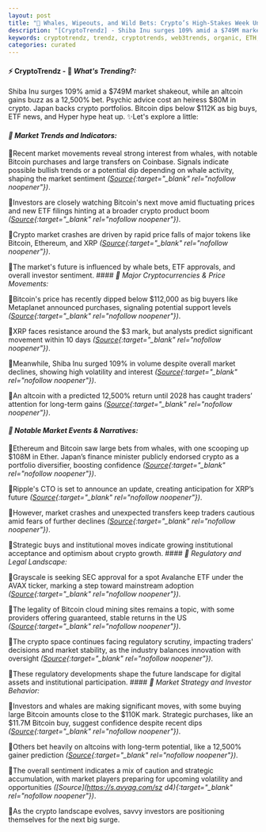 ```yaml
---
layout: post
title: "🌇 Whales, Wipeouts, and Wild Bets: Crypto’s High-Stakes Week Unfolds"
description: "[CryptoTrendz] - Shiba Inu surges 109% amid a $749M market shakeout, while an altcoin gains buzz as a 12,500% bet. Psychic advice cost an heiress $80M in crypto. Japan backs crypto portfolios. Bitcoin dips below $112K as big buys, ETF news, and Hyper hype heat up."
keywords: cryptotrendz, trendz, cryptotrends, web3trends, organic, ETH, Crypto, XRP, BTC, Altcoin, SEC, Avalanche, Market, Stablecoin, Bitcoin, CTO, Mining
categories: curated
---
```


#### ⚡ CryptoTrendz - 📌 *What's Trending?:*

Shiba Inu surges 109% amid a $749M market shakeout, while an altcoin gains buzz as a 12,500% bet. Psychic advice cost an heiress $80M in crypto. Japan backs crypto portfolios. Bitcoin dips below $112K as big buys, ETF news, and Hyper hype heat up. ✨Let's explore a little:


#### *🔖  Market Trends and Indicators:*  

🔹Recent market movements reveal strong interest from whales, with notable Bitcoin purchases and large transfers on Coinbase. Signals indicate possible bullish trends or a potential dip depending on whale activity, shaping the market sentiment *([Source](https://s.avyag.com/mfx3){:target="_blank" rel="nofollow noopener"})*.  

🔹Investors are closely watching Bitcoin's next move amid fluctuating prices and new ETF filings hinting at a broader crypto product boom *([Source](https://s.avyag.com/jbgd){:target="_blank" rel="nofollow noopener"})*.  

🔹Crypto market crashes are driven by rapid price falls of major tokens like Bitcoin, Ethereum, and XRP *([Source](https://s.avyag.com/m312){:target="_blank" rel="nofollow noopener"})*.  

🔹The market's future is influenced by whale bets, ETF approvals, and overall investor sentiment. #### *🔖  Major Cryptocurrencies & Price Movements:*  

🔹Bitcoin's price has recently dipped below $112,000 as big buyers like Metaplanet announced purchases, signaling potential support levels *([Source](https://s.avyag.com/9o8x){:target="_blank" rel="nofollow noopener"})*.  

🔹XRP faces resistance around the $3 mark, but analysts predict significant movement within 10 days *([Source](https://s.avyag.com/s2k2){:target="_blank" rel="nofollow noopener"})*.  

🔹Meanwhile, Shiba Inu surged 109% in volume despite overall market declines, showing high volatility and interest *([Source](https://s.avyag.com/itiz){:target="_blank" rel="nofollow noopener"})*.  

🔹An altcoin with a predicted 12,500% return until 2028 has caught traders’ attention for long-term gains *([Source](https://s.avyag.com/bttj){:target="_blank" rel="nofollow noopener"})*.  

#### *🔖  Notable Market Events & Narratives:*  

🔹Ethereum and Bitcoin saw large bets from whales, with one scooping up $108M in Ether. Japan’s finance minister publicly endorsed crypto as a portfolio diversifier, boosting confidence *([Source](https://s.avyag.com/hwbp){:target="_blank" rel="nofollow noopener"})*.  

🔹Ripple's CTO is set to announce an update, creating anticipation for XRP’s future *([Source](https://s.avyag.com/r8ta){:target="_blank" rel="nofollow noopener"})*.  

🔹However, market crashes and unexpected transfers keep traders cautious amid fears of further declines *([Source](https://s.avyag.com/m312){:target="_blank" rel="nofollow noopener"})*.  

🔹Strategic buys and institutional moves indicate growing institutional acceptance and optimism about crypto growth. #### *🔖  Regulatory and Legal Landscape:*  

🔹Grayscale is seeking SEC approval for a spot Avalanche ETF under the AVAX ticker, marking a step toward mainstream adoption *([Source](https://s.avyag.com/k0sz){:target="_blank" rel="nofollow noopener"})*.  

🔹The legality of Bitcoin cloud mining sites remains a topic, with some providers offering guaranteed, stable returns in the US *([Source](https://s.avyag.com/jez8){:target="_blank" rel="nofollow noopener"})*.  

🔹The crypto space continues facing regulatory scrutiny, impacting traders' decisions and market stability, as the industry balances innovation with oversight *([Source](https://s.avyag.com/7v5y){:target="_blank" rel="nofollow noopener"})*.  

🔹These regulatory developments shape the future landscape for digital assets and institutional participation. #### *🔖  Market Strategy and Investor Behavior:*  

🔹Investors and whales are making significant moves, with some buying large Bitcoin amounts close to the $110K mark. Strategic purchases, like an $11.7M Bitcoin buy, suggest confidence despite recent dips *([Source](https://s.avyag.com/9o8x){:target="_blank" rel="nofollow noopener"})*.  

🔹Others bet heavily on altcoins with long-term potential, like a 12,500% gainer prediction *([Source](https://s.avyag.com/bttj){:target="_blank" rel="nofollow noopener"})*.  

🔹The overall sentiment indicates a mix of caution and strategic accumulation, with market players preparing for upcoming volatility and opportunities *([Source](https://s.avyag.com/sz d4){:target="_blank" rel="nofollow noopener"})*.  

🔹As the crypto landscape evolves, savvy investors are positioning themselves for the next big surge.